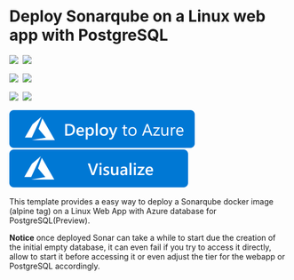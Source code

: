 # Deploy Sonarqube on a Linux web app with PostgreSQL

<IMG SRC="https://azurequickstartsservice.blob.core.windows.net/badges/101-webapp-linux-sonarqube-postgresql/PublicLastTestDate.svg" />&nbsp;
<IMG SRC="https://azurequickstartsservice.blob.core.windows.net/badges/101-webapp-linux-sonarqube-postgresql/PublicDeployment.svg" />&nbsp;

<IMG SRC="https://azurequickstartsservice.blob.core.windows.net/badges/101-webapp-linux-sonarqube-postgresql/FairfaxLastTestDate.svg" />&nbsp;
<IMG SRC="https://azurequickstartsservice.blob.core.windows.net/badges/101-webapp-linux-sonarqube-postgresql/FairfaxDeployment.svg" />&nbsp;

<IMG SRC="https://azurequickstartsservice.blob.core.windows.net/badges/101-webapp-linux-sonarqube-postgresql/BestPracticeResult.svg" />&nbsp;
<IMG SRC="https://azurequickstartsservice.blob.core.windows.net/badges/101-webapp-linux-sonarqube-postgresql/CredScanResult.svg" />&nbsp;

<a href="https://portal.azure.com/#create/Microsoft.Template/uri/https%3A%2F%2Fraw.githubusercontent.com%2FAzure%2Fazure-quickstart-templates%2Fmaster%2F101-webapp-linux-sonarqube-postgresql%2Fazuredeploy.json" target="_blank">
  <img src="https://raw.githubusercontent.com/Azure/azure-quickstart-templates/master/1-CONTRIBUTION-GUIDE/images/deploytoazure.svg?sanitize=true"/>
</a>
<a href="http://armviz.io/#/?load=https%3A%2F%2Fraw.githubusercontent.com%2FAzure%2Fazure-quickstart-templates%2Fmaster%2F101-webapp-linux-sonarqube-postgresql%2Fazuredeploy.json" target="_blank">
  <img src="https://raw.githubusercontent.com/Azure/azure-quickstart-templates/master/1-CONTRIBUTION-GUIDE/images/visualizebutton.svg?sanitize=true"/>
</a> 

This template provides a easy way to deploy a Sonarqube docker image (alpine tag) on a Linux Web App with Azure database for PostgreSQL(Preview).

**Notice** once deployed Sonar can take a while to start due the creation of the initial empty database, it can even fail if you try to access it directly, allow to start it before accessing it or even adjust the tier for the webapp or PostgreSQL accordingly.

